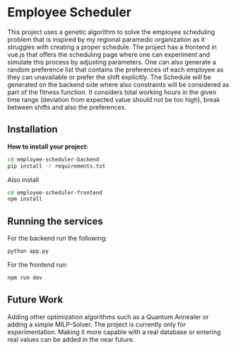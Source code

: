 # Employee Scheduler

This project uses a genetic algorithm to solve the employee scheduling problem that is inspired by my regional paramedic organization as it struggles with creating a proper schedule. The project has a frontend in vue.js that offers the scheduling page where one can experiment and simulate this process by adjusting parameters. One can also generate a random preference list that contains the preferences of each employee as they can unavailable or prefer the shift explicitly. The Schedule will be generated on the backend side where also constraints will be considered as part of the fitness function. It considers total working hours in the given time range (deviation from expected value should not be too high), break between shifts and also the preferences.

## Installation

**How to install your project:**

```bash
cd employee-scheduler-backend
pip install -r requirements.txt
```

Also install 

```bash
cd employee-scheduler-frontend
npm install
```

## Running the services
For the backend run the following:
```bash
python app.py
```

For the frontend run:
```bash
npm run dev
```

## Future Work
Adding other optimization algorithms such as a Quantum Annealer or adding a simple MILP-Solver. The project is currently only for experimentation. Making it more capable with a real database or entering real values can be added in the near future.

